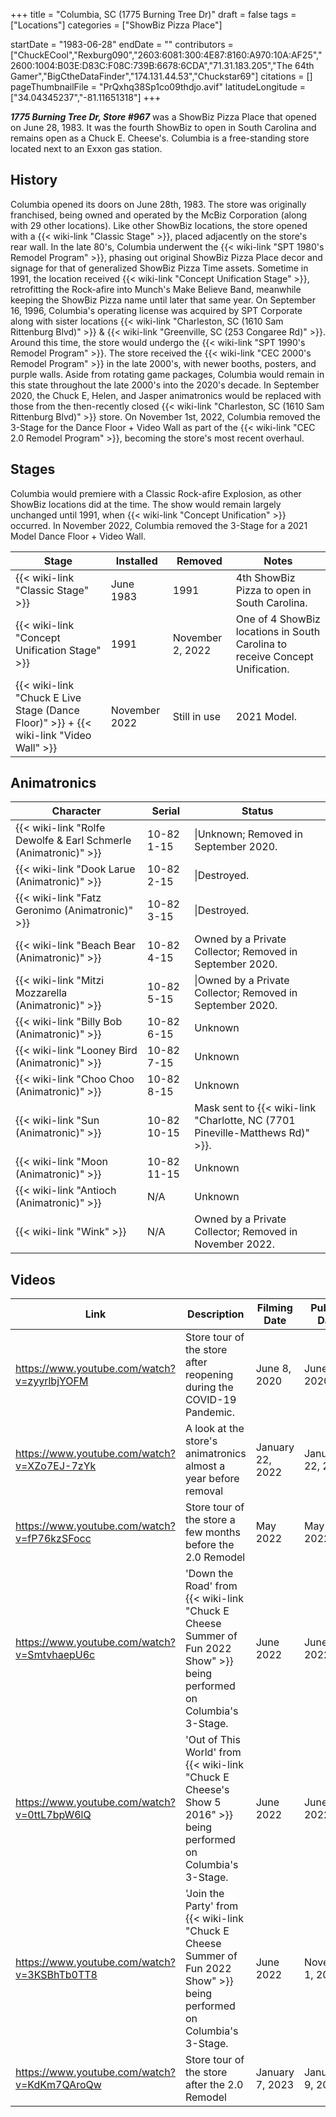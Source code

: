 +++
title = "Columbia, SC (1775 Burning Tree Dr)"
draft = false
tags = ["Locations"]
categories = ["ShowBiz Pizza Place"]


startDate = "1983-06-28"
endDate = ""
contributors = ["ChuckECool","Rexburg090","2603:6081:300:4E87:8160:A970:10A:AF25","2600:1004:B03E:D83C:F08C:739B:6678:6CDA","71.31.183.205","The 64th Gamer","BigCtheDataFinder","174.131.44.53","Chuckstar69"]
citations = []
pageThumbnailFile = "PrQxhq38Sp1co09thdjo.avif"
latitudeLongitude = ["34.04345237","-81.11651318"]
+++

***1775 Burning Tree Dr, Store #967*** was a ShowBiz Pizza Place that opened on June 28, 1983. It was the fourth ShowBiz to open in South Carolina and remains open as a Chuck E. Cheese's. Columbia is a free-standing store located next to an Exxon gas station.

## History

Columbia opened its doors on June 28th, 1983. The store was originally franchised, being owned and operated by the McBiz Corporation (along with 29 other locations). Like other ShowBiz locations, the store opened with a {{< wiki-link "Classic Stage" >}}, placed adjacently on the store's rear wall. In the late 80's, Columbia underwent the {{< wiki-link "SPT 1980's Remodel Program" >}}, phasing out original ShowBiz Pizza Place decor and signage for that of generalized ShowBiz Pizza Time assets. Sometime in 1991, the location received {{< wiki-link "Concept Unification Stage" >}}, retrofitting the Rock-afire into Munch's Make Believe Band, meanwhile keeping the ShowBiz Pizza name until later that same year. On September 16, 1996, Columbia's operating license was acquired by SPT Corporate along with sister locations {{< wiki-link "Charleston, SC (1610 Sam Rittenburg Blvd)" >}} &amp; {{< wiki-link "Greenville, SC (253 Congaree Rd)" >}}. Around this time, the store would undergo the {{< wiki-link "SPT 1990's Remodel Program" >}}. The store received the {{< wiki-link "CEC 2000's Remodel Program" >}} in the late 2000's, with newer booths, posters, and purple walls. Aside from rotating game packages, Columbia would remain in this state throughout the late 2000's into the 2020's decade. In September 2020, the Chuck E, Helen, and Jasper animatronics would be replaced with those from the then-recently closed {{< wiki-link "Charleston, SC (1610 Sam Rittenburg Blvd)" >}} store. On November 1st, 2022, Columbia removed the 3-Stage for the Dance Floor + Video Wall as part of the {{< wiki-link "CEC 2.0 Remodel Program" >}}, becoming the store's most recent overhaul.

## Stages

Columbia would premiere with a Classic Rock-afire Explosion, as other ShowBiz locations did at the time. The show would remain largely unchanged until 1991, when {{< wiki-link "Concept Unification" >}} occurred. In November 2022, Columbia removed the 3-Stage for a 2021 Model Dance Floor + Video Wall.

| Stage                                                                                             | Installed     | Removed          | Notes                                                                        |
|---------------------------------------------------------------------------------------------------|---------------|------------------|------------------------------------------------------------------------------|
| {{< wiki-link "Classic Stage" >}}                                                           | June 1983     | 1991             | 4th ShowBiz Pizza to open in South Carolina.                                 |
| {{< wiki-link "Concept Unification Stage" >}}                                               | 1991          | November 2, 2022 | One of 4 ShowBiz locations in South Carolina to receive Concept Unification. |
| {{< wiki-link "Chuck E Live Stage (Dance Floor)" >}} + {{< wiki-link "Video Wall" >}} | November 2022 | Still in use     | 2021 Model.                                                                  |

## Animatronics

| Character                                                                 | Serial      | Status                                                                             |
|---------------------------------------------------------------------------|-------------|------------------------------------------------------------------------------------|
| {{< wiki-link "Rolfe Dewolfe &amp; Earl Schmerle (Animatronic)" >}} | 10-82 1-15  | \|Unknown; Removed in September 2020.                                              |
| {{< wiki-link "Dook Larue (Animatronic)" >}}                        | 10-82 2-15  | \|Destroyed.                                                                       |
| {{< wiki-link "Fatz Geronimo (Animatronic)" >}}                     | 10-82 3-15  | \|Destroyed.                                                                       |
| {{< wiki-link "Beach Bear (Animatronic)" >}}                        | 10-82 4-15  | Owned by a Private Collector; Removed in September 2020.                           |
| {{< wiki-link "Mitzi Mozzarella (Animatronic)" >}}                  | 10-82 5-15  | \|Owned by a Private Collector; Removed in September 2020.                         |
| {{< wiki-link "Billy Bob (Animatronic)" >}}                         | 10-82 6-15  | Unknown                                                                            |
| {{< wiki-link "Looney Bird (Animatronic)" >}}                       | 10-82 7-15  | Unknown                                                                            |
| {{< wiki-link "Choo Choo (Animatronic)" >}}                         | 10-82 8-15  | Unknown                                                                            |
| {{< wiki-link "Sun (Animatronic)" >}}                               | 10-82 10-15 | Mask sent to {{< wiki-link "Charlotte, NC (7701 Pineville-Matthews Rd)" >}}. |
| {{< wiki-link "Moon (Animatronic)" >}}                              | 10-82 11-15 | Unknown                                                                            |
| {{< wiki-link "Antioch (Animatronic)" >}}                           | N/A         | Unknown                                                                            |
| {{< wiki-link "Wink" >}}                                            | N/A         | Owned by a Private Collector; Removed in November 2022.                            |

## Videos

| Link                                        | Description                                                                                                                   | Filming Date     | Publish Date     |
|---------------------------------------------|-------------------------------------------------------------------------------------------------------------------------------|------------------|------------------|
| https://www.youtube.com/watch?v=zyyrlbjYOFM | Store tour of the store after reopening during the COVID-19 Pandemic.                                                         | June 8, 2020     | June 8, 2020     |
| https://www.youtube.com/watch?v=XZo7EJ-7zYk | A look at the store's animatronics almost a year before removal                                                               | January 22, 2022 | January 22, 2022 |
| https://www.youtube.com/watch?v=fP76kzSFocc | Store tour of the store a few months before the 2.0 Remodel                                                                   | May 2022         | May 16, 2022     |
| https://www.youtube.com/watch?v=SmtvhaepU6c | 'Down the Road' from {{< wiki-link "Chuck E Cheese Summer of Fun 2022 Show" >}} being performed on Columbia's 3-Stage.  | June 2022        | June 11, 2022    |
| https://www.youtube.com/watch?v=0ttL7bpW6lQ | 'Out of This World' from {{< wiki-link "Chuck E Cheese's Show 5 2016" >}} being performed on Columbia's 3-Stage.        | June 2022        | June 25, 2022    |
| https://www.youtube.com/watch?v=3KSBhTb0TT8 | 'Join the Party' from {{< wiki-link "Chuck E Cheese Summer of Fun 2022 Show" >}} being performed on Columbia's 3-Stage. | June 2022        | November 1, 2022 |
| https://www.youtube.com/watch?v=KdKm7QAroQw | Store tour of the store after the 2.0 Remodel                                                                                 | January 7, 2023  | January 9, 2023  |